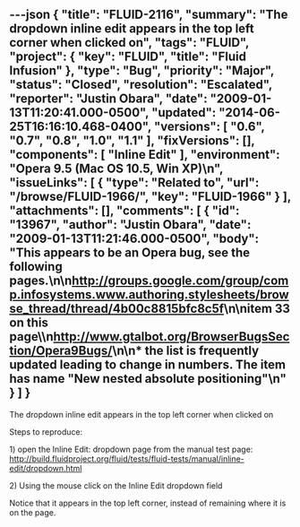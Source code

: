 ---json
{
  "title": "FLUID-2116",
  "summary": "The dropdown inline edit appears in the top left corner when clicked on",
  "tags": "FLUID",
  "project": {
    "key": "FLUID",
    "title": "Fluid Infusion"
  },
  "type": "Bug",
  "priority": "Major",
  "status": "Closed",
  "resolution": "Escalated",
  "reporter": "Justin Obara",
  "date": "2009-01-13T11:20:41.000-0500",
  "updated": "2014-06-25T16:16:10.468-0400",
  "versions": [
    "0.6",
    "0.7",
    "0.8",
    "1.0",
    "1.1"
  ],
  "fixVersions": [],
  "components": [
    "Inline Edit"
  ],
  "environment": "Opera 9.5 (Mac OS 10.5, Win XP)\n",
  "issueLinks": [
    {
      "type": "Related to",
      "url": "/browse/FLUID-1966/",
      "key": "FLUID-1966"
    }
  ],
  "attachments": [],
  "comments": [
    {
      "id": "13967",
      "author": "Justin Obara",
      "date": "2009-01-13T11:21:46.000-0500",
      "body": "This appears to be an Opera bug, see the following pages.\n\n<http://groups.google.com/group/comp.infosystems.www.authoring.stylesheets/browse_thread/thread/4b00c8815bfc8c5f>\n\nitem 33 on this page\\\n<http://www.gtalbot.org/BrowserBugsSection/Opera9Bugs/>\n\n* the list is frequently updated leading to change in numbers. The item has name \"New nested absolute positioning\"\n"
    }
  ]
}
---
The dropdown inline edit appears in the top left corner when clicked on

Steps to reproduce:

1\) open the Inline Edit: dropdown page from the manual test page:\
<http://build.fluidproject.org/fluid/tests/fluid-tests/manual/inline-edit/dropdown.html>

2\) Using the mouse click on the Inline Edit dropdown field

Notice that it appears in the top left corner, instead of remaining where it is on the page.

        